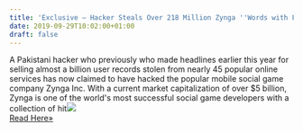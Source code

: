 ```yaml
---
title: 'Exclusive — Hacker Steals Over 218 Million Zynga ''Words with Friends'' Gamers Data'
date: 2019-09-29T10:02:00+01:00
draft: false
---
```


A Pakistani hacker who previously who made headlines earlier this year for selling almost a billion user records stolen from nearly 45 popular online services has now claimed to have hacked the popular mobile social game company Zynga Inc. With a current market capitalization of over $5 billion, Zynga is one of the world's most successful social game developers with a collection of hit![](http://feeds.feedburner.com/~r/TheHackersNews/~4/8R0KyE4Y6mc)  
[Read Here»](https://thehackernews.com/2019/09/zynga-game-hacking.html)